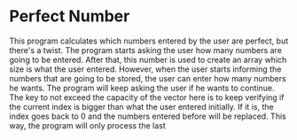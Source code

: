 # Perfect Number
This program calculates which numbers entered by the user are perfect, but there's a twist. The program starts asking the user how many numbers are going to be entered. After that, this number is used to create an array which size is what the user entered. However, when the user starts informing the numbers that are going to be stored, the user can enter how many numbers he wants. The program will keep asking the user if he wants to continue. The key to not exceed the capacity of the vector here is to keep verifying if the current index is bigger than what the user entered initially. If it is, the index goes back to 0 and the numbers entered before will be replaced. This way, the program will only process the last 

